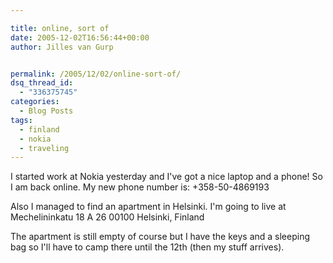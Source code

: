 ```yaml
---

title: online, sort of
date: 2005-12-02T16:56:44+00:00
author: Jilles van Gurp


permalink: /2005/12/02/online-sort-of/
dsq_thread_id:
  - "336375745"
categories:
  - Blog Posts
tags:
  - finland
  - nokia
  - traveling
---
```

I started work at Nokia yesterday and I've got a nice laptop and a phone! So I am back online. My new phone number is:
+358-50-4869193

Also I managed to find an apartment in Helsinki. I'm going to live at
Mechelininkatu 18 A 26
00100 Helsinki, Finland

The apartment is still empty of course but I have the keys and a sleeping bag so I'll have to camp there until the 12th (then my stuff arrives). 